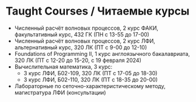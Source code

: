 # Taught Courses / Читаемые курсы
- Численный расчёт волновых процессов, 2 курс ФАКИ, факультативный курс, 432 ГК (ПН с 13-55 до 17-00)
- Численный расчёт волновых процессов, 2 курс ЛФИ, альтернативный курс, 320 ЛК (ПТ с 9-00 до 12-10)
- Foundations of Programming II, 1 курс англоязычного бакалавриата, 320 ЛК (ПТ с 12-20 до 15-20, с 19 февраля 2024)
- Вычислительная математика, 3 курс:
  - 3 курс ЛФИ, Б02-109, 320 ЛК (ПТ с 17-05 до 18-30)
  - 3 курс ЛФИ, Б02-110, 320 ЛК (ПТ с 18-35 до 20-00)
- Лабораторные по сеточно-характеристическому методу, магистратура ЛФИ (консультации)
